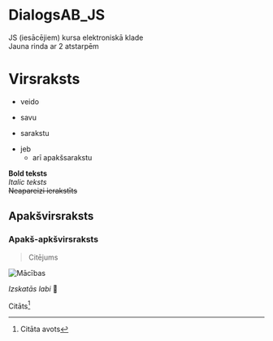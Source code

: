 # DialogsAB_JS
JS (iesācējiem) kursa elektroniskā klade  
Jauna rinda ar 2 atstarpēm
# Virsraksts
- veido
+ savu
* sarakstu
- jeb 
  - arī apakšsarakstu  

**Bold teksts**  
_Italic teksts_  
~~Neapareizi ierakstīts~~
## Apakšvirsraksts
### Apakš-apkšvirsraksts
> Citējums  

![Mācības](https://img1.spoki.lv/upload2/articles/78/782257/images/ATVIEGLO-SAVAS-MACIBAS-1.gif)  

_Izskatās labi_ 👀  

Citāts[^1]
[^1]:Citāta avots
